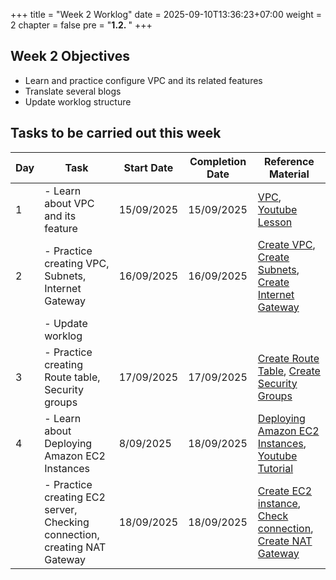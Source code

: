 +++
title = "Week 2 Worklog"
date = 2025-09-10T13:36:23+07:00
weight = 2
chapter = false
pre = "<b>1.2. </b>"
+++

## Week 2 Objectives
- Learn and practice configure VPC and its related features
- Translate several blogs
- Update worklog structure

## Tasks to be carried out this week
| Day |                                Task                                                   | Start Date | Completion Date |                   Reference Material                     |
|-----|---------------------------------------------------------------------------------------|------------|-----------------|--------------------------------------------------------- |
| 1   | - Learn about VPC and its feature                                                     | 15/09/2025 |    15/09/2025   |   [VPC](https://000003.awsstudygroup.com/), [Youtube Lesson](https://www.youtube.com/watch?v=O9Ac_vGHquM&list=PLahN4TLWtox2a3vElknwzU_urND8hLn1i&index=25) |
| 2   |  - Practice creating VPC, Subnets, Internet Gateway                                     | 16/09/2025 |    16/09/2025   |   [Create VPC](https://000003.awsstudygroup.com/vi/3-prerequisite/3.1-createvpc/),  [Create Subnets](https://000003.awsstudygroup.com/vi/3-prerequisite/3.2-createsubnet/), [Create Internet Gateway](https://000003.awsstudygroup.com/vi/3-prerequisite/3.3-createigw/)|
|     | - Update worklog                                                                      |            |                 |                                                          |
| 3   |  - Practice creating Route table, Security groups                                       | 17/09/2025 |    17/09/2025   |   [Create Route Table](https://000003.awsstudygroup.com/vi/3-prerequisite/3.4-createroutetable/),  [Create Security Groups](https://000003.awsstudygroup.com/vi/3-prerequisite/3.5-createsecuritygroup/)|
| 4   |  - Learn about Deploying Amazon EC2 Instances                                         | 8/09/2025 |    18/09/2025   |   [Deploying Amazon EC2 Instances](https://000003.awsstudygroup.com/vi/4-createec2server/), [Youtube Tutorial](https://www.youtube.com/watch?v=duJEdF_g1To&list=PLahN4TLWtox2a3vElknwzU_urND8hLn1i&index=41)|
|     |  - Practice creating EC2 server, Checking connection, creating NAT Gateway            | 18/09/2025 |    18/09/2025   |   [Create EC2 instance](https://000003.awsstudygroup.com/vi/4-createec2server/4.1-createec2/),  [Check connection](https://000003.awsstudygroup.com/vi/4-createec2server/4.2-connectec2/), [Create NAT Gateway](https://000003.awsstudygroup.com/vi/4-createec2server/4.3-natgateway/)|
